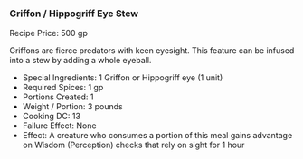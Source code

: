 ### Griffon / Hippogriff Eye Stew

Recipe Price: 500 gp

Griffons are fierce predators with keen eyesight. This feature can be infused into a stew by adding a whole eyeball.

- ﻿﻿Special Ingredients: 1 Griffon or Hippogriff eye (1 unit)
- ﻿﻿Required Spices: 1 gp
- ﻿﻿Portions Created: 1
- ﻿﻿Weight / Portion: 3 pounds
- ﻿﻿Cooking DC: 13
- ﻿﻿Failure Effect: None
- ﻿﻿Effect: A creature who consumes a portion of this meal gains advantage on Wisdom (Perception) checks that rely on sight for 1 hour
